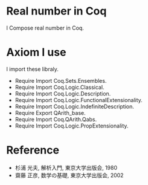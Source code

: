 # Real number in Coq
I Compose real number in Coq.
# Axiom I use
I import these libraly.
- Require Import Coq.Sets.Ensembles.
- Require Import Coq.Logic.Classical.
- Require Import Coq.Logic.Description.
- Require Import Coq.Logic.FunctionalExtensionality.
- Require Import Coq.Logic.IndefiniteDescription.
- Require Export QArith_base.
- Require Import Coq.QArith.Qabs.
- Require Import Coq.Logic.PropExtensionality.
# Reference
- 杉浦 光夫, 解析入門, 東京大学出版会, 1980
- 齋藤 正彦, 数学の基礎, 東京大学出版会, 2002
